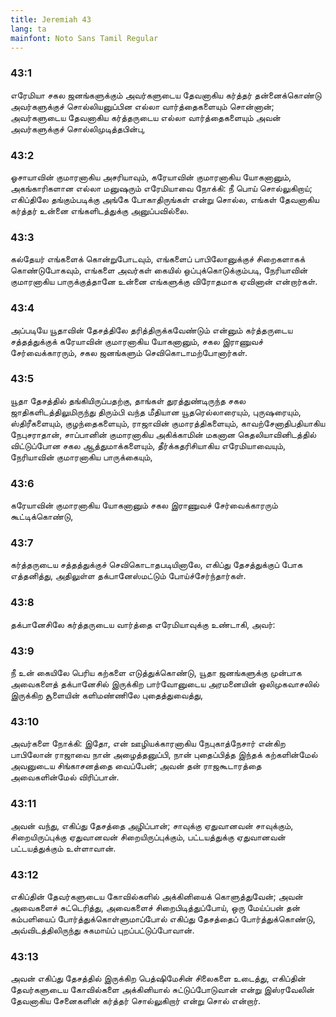 ```yaml
---
title: Jeremiah 43
lang: ta
mainfont: Noto Sans Tamil Regular
---
```


###  43:1

எரேமியா சகல ஜனங்களுக்கும் அவர்களுடைய தேவனாகிய கர்த்தர் தன்னைக்கொண்டு அவர்களுக்குச் சொல்லியனுப்பின எல்லா வார்த்தைகளையும் சொன்னான்; அவர்களுடைய தேவனாகிய கர்த்தருடைய எல்லா வார்த்தைகளையும் அவன் அவர்களுக்குச் சொல்லிமுடித்தபின்பு,

###  43:2

ஓசாயாவின் குமாரனாகிய அசரியாவும், கரேயாவின் குமாரனாகிய யோகனானும், அகங்காரிகளான எல்லா மனுஷரும் எரேமியாவை நோக்கி: நீ பொய் சொல்லுகிறாய்; எகிப்திலே தங்கும்படிக்கு அங்கே போகாதிருங்கள் என்று சொல்ல, எங்கள் தேவனாகிய கர்த்தர் உன்னை எங்களிடத்துக்கு அனுப்பவில்லை.

###  43:3

கல்தேயர் எங்களைக் கொன்றுபோடவும், எங்களைப் பாபிலோனுக்குச் சிறைகளாகக் கொண்டுபோகவும், எங்களை அவர்கள் கையில் ஒப்புக்கொடுக்கும்படி, நேரியாவின் குமாரனாகிய பாருக்குத்தானே உன்னை எங்களுக்கு விரோதமாக ஏவினான் என்றார்கள்.

###  43:4

அப்படியே யூதாவின் தேசத்திலே தரித்திருக்கவேண்டும் என்னும் கர்த்தருடைய சத்தத்துக்குக் கரேயாவின் குமாரனாகிய யோகனானும், சகல இராணுவச் சேர்வைக்காரரும், சகல ஜனங்களும் செவிகொடாமற்போனார்கள்.

###  43:5

யூதா தேசத்தில் தங்கியிருப்பதற்கு, தாங்கள் துரத்துண்டிருந்த சகல ஜாதிகளிடத்திலுமிருந்து திரும்பி வந்த மீதியான யூதரெல்லாரையும், புருஷரையும், ஸ்திரீகளையும், குழந்தைகளையும், ராஜாவின் குமாரத்திகளையும், காவற்சேனாதிபதியாகிய நேபுசராதான், சாப்பானின் குமாரனாகிய அகிக்காமின் மகனான கெதலியாவினிடத்தில் விட்டுப்போன சகல ஆத்துமாக்களையும், தீர்க்கதரிசியாகிய எரேமியாவையும், நேரியாவின் குமாரனாகிய பாருக்கையும்,

###  43:6

கரேயாவின் குமாரனாகிய யோகனானும் சகல இராணுவச் சேர்வைக்காரரும் கூட்டிக்கொண்டு,

###  43:7

கர்த்தருடைய சத்தத்துக்குச் செவிகொடாதபடியினாலே, எகிப்து தேசத்துக்குப் போக எத்தனித்து, அதிலுள்ள தக்பானேஸ்மட்டும் போய்ச்சேர்ந்தார்கள்.

###  43:8

தக்பானேசிலே கர்த்தருடைய வார்த்தை எரேமியாவுக்கு உண்டாகி, அவர்:

###  43:9

நீ உன் கையிலே பெரிய கற்களை எடுத்துக்கொண்டு, யூதா ஜனங்களுக்கு முன்பாக அவைகளைத் தக்பானேசில் இருக்கிற பார்வோனுடைய அரமனையின் ஒலிமுகவாசலில் இருக்கிற சூளையின் களிமண்ணிலே புதைத்துவைத்து,

###  43:10

அவர்களை நோக்கி: இதோ, என் ஊழியக்காரனாகிய நேபுகாத்நேசார் என்கிற பாபிலோன் ராஜாவை நான் அழைத்தனுப்பி, நான் புதைப்பித்த இந்தக் கற்களின்மேல் அவனுடைய சிங்காசனத்தை வைப்பேன்; அவன் தன் ராஜகூடாரத்தை அவைகளின்மேல் விரிப்பான்.

###  43:11

அவன் வந்து, எகிப்து தேசத்தை அழிப்பான்; சாவுக்கு ஏதுவானவன் சாவுக்கும், சிறையிருப்புக்கு ஏதுவானவன் சிறையிருப்புக்கும், பட்டயத்துக்கு ஏதுவானவன் பட்டயத்துக்கும் உள்ளாவான்.

###  43:12

எகிப்தின் தேவர்களுடைய கோவில்களில் அக்கினியைக் கொளுத்துவேன்; அவன் அவைகளைச் சுட்டெரித்து, அவைகளைச் சிறைபிடித்துப்போய், ஒரு மேய்ப்பன் தன் கம்பளியைப் போர்த்துக்கொள்ளுமாப்போல் எகிப்து தேசத்தைப் போர்த்துக்கொண்டு, அவ்விடத்திலிருந்து சுகமாய்ப் புறப்பட்டுப்போவான்.

###  43:13

அவன் எகிப்து தேசத்தில் இருக்கிற பெத்ஷிமேசின் சிலைகளை உடைத்து, எகிப்தின் தேவர்களுடைய கோவில்களை அக்கினியால் சுட்டுப்போடுவான் என்று இஸ்ரவேலின் தேவனாகிய சேனைகளின் கர்த்தர் சொல்லுகிறார் என்று சொல் என்றார்.

